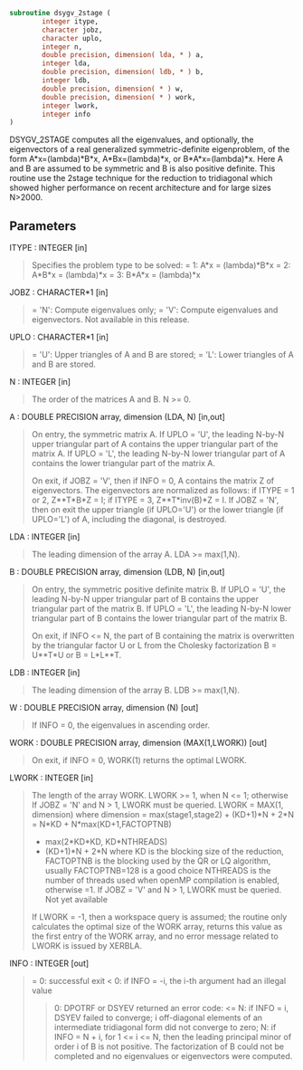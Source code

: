```fortran
subroutine dsygv_2stage (
        integer itype,
        character jobz,
        character uplo,
        integer n,
        double precision, dimension( lda, * ) a,
        integer lda,
        double precision, dimension( ldb, * ) b,
        integer ldb,
        double precision, dimension( * ) w,
        double precision, dimension( * ) work,
        integer lwork,
        integer info
)
```

DSYGV_2STAGE computes all the eigenvalues, and optionally, the eigenvectors
of a real generalized symmetric-definite eigenproblem, of the form
A\*x=(lambda)\*B\*x,  A\*Bx=(lambda)\*x,  or B\*A\*x=(lambda)\*x.
Here A and B are assumed to be symmetric and B is also
positive definite.
This routine use the 2stage technique for the reduction to tridiagonal
which showed higher performance on recent architecture and for large
sizes N>2000.

## Parameters
ITYPE : INTEGER [in]
> Specifies the problem type to be solved:
> = 1:  A\*x = (lambda)\*B\*x
> = 2:  A\*B\*x = (lambda)\*x
> = 3:  B\*A\*x = (lambda)\*x

JOBZ : CHARACTER\*1 [in]
> = 'N':  Compute eigenvalues only;
> = 'V':  Compute eigenvalues and eigenvectors.
> Not available in this release.

UPLO : CHARACTER\*1 [in]
> = 'U':  Upper triangles of A and B are stored;
> = 'L':  Lower triangles of A and B are stored.

N : INTEGER [in]
> The order of the matrices A and B.  N >= 0.

A : DOUBLE PRECISION array, dimension (LDA, N) [in,out]
> On entry, the symmetric matrix A.  If UPLO = 'U', the
> leading N-by-N upper triangular part of A contains the
> upper triangular part of the matrix A.  If UPLO = 'L',
> the leading N-by-N lower triangular part of A contains
> the lower triangular part of the matrix A.
> 
> On exit, if JOBZ = 'V', then if INFO = 0, A contains the
> matrix Z of eigenvectors.  The eigenvectors are normalized
> as follows:
> if ITYPE = 1 or 2, Z\*\*T\*B\*Z = I;
> if ITYPE = 3, Z\*\*T\*inv(B)\*Z = I.
> If JOBZ = 'N', then on exit the upper triangle (if UPLO='U')
> or the lower triangle (if UPLO='L') of A, including the
> diagonal, is destroyed.

LDA : INTEGER [in]
> The leading dimension of the array A.  LDA >= max(1,N).

B : DOUBLE PRECISION array, dimension (LDB, N) [in,out]
> On entry, the symmetric positive definite matrix B.
> If UPLO = 'U', the leading N-by-N upper triangular part of B
> contains the upper triangular part of the matrix B.
> If UPLO = 'L', the leading N-by-N lower triangular part of B
> contains the lower triangular part of the matrix B.
> 
> On exit, if INFO <= N, the part of B containing the matrix is
> overwritten by the triangular factor U or L from the Cholesky
> factorization B = U\*\*T\*U or B = L\*L\*\*T.

LDB : INTEGER [in]
> The leading dimension of the array B.  LDB >= max(1,N).

W : DOUBLE PRECISION array, dimension (N) [out]
> If INFO = 0, the eigenvalues in ascending order.

WORK : DOUBLE PRECISION array, dimension (MAX(1,LWORK)) [out]
> On exit, if INFO = 0, WORK(1) returns the optimal LWORK.

LWORK : INTEGER [in]
> The length of the array WORK. LWORK >= 1, when N <= 1;
> otherwise
> If JOBZ = 'N' and N > 1, LWORK must be queried.
> LWORK = MAX(1, dimension) where
> dimension = max(stage1,stage2) + (KD+1)\*N + 2\*N
> = N\*KD + N\*max(KD+1,FACTOPTNB)
> + max(2\*KD\*KD, KD\*NTHREADS)
> + (KD+1)\*N + 2\*N
> where KD is the blocking size of the reduction,
> FACTOPTNB is the blocking used by the QR or LQ
> algorithm, usually FACTOPTNB=128 is a good choice
> NTHREADS is the number of threads used when
> openMP compilation is enabled, otherwise =1.
> If JOBZ = 'V' and N > 1, LWORK must be queried. Not yet available
> 
> If LWORK = -1, then a workspace query is assumed; the routine
> only calculates the optimal size of the WORK array, returns
> this value as the first entry of the WORK array, and no error
> message related to LWORK is issued by XERBLA.

INFO : INTEGER [out]
> = 0:  successful exit
> < 0:  if INFO = -i, the i-th argument had an illegal value
> > 0:  DPOTRF or DSYEV returned an error code:
> <= N:  if INFO = i, DSYEV failed to converge;
> i off-diagonal elements of an intermediate
> tridiagonal form did not converge to zero;
> > N:   if INFO = N + i, for 1 <= i <= N, then the leading
> principal minor of order i of B is not positive.
> The factorization of B could not be completed and
> no eigenvalues or eigenvectors were computed.
